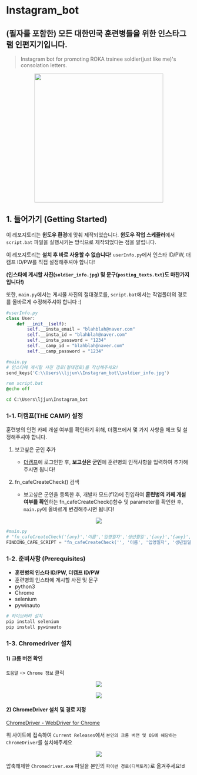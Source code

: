 # Instagram_bot

## (필자를 포함한) 모든 대한민국 훈련병들을 위한 인스타그램 인편지기입니다.
> Instagram bot for promoting ROKA trainee soldier(just like me)'s consolation letters.
<p align="center">
    <img src="https://user-images.githubusercontent.com/63336701/225343958-18730305-a22b-450e-bff2-af80af4c716c.jpg" width="350">
</p>

## 1. 들어가기 (Getting Started)
이 레포지토리는 **윈도우 환경**에 맞춰 제작되었습니다.
**윈도우 작업 스케줄러**에서 ```script.bat``` 파일을 실행시키는 방식으로 제작되었다는 점을 알립니다.

이 레포지토리는 **설치 후 바로 사용할 수 없습니다!**
```userInfo.py```에서 인스타 ID/PW, 더캠프 ID/PW를 직접 설정해주셔야 합니다!

**(인스타에 게시할 사진(```soldier_info.jpg```) 및 문구(```posting_texts.txt```)도 마찬가지입니다!)**

또한, ```main.py```에서는 게시물 사진의 절대경로를, ```script.bat```에서는 작업폴더의 경로를 올바르게 수정해주셔야 합니다 :)


```python
#userInfo.py
class User:
    def __init__(self):
        self.__insta_email = "blahblah@naver.com"
        self.__insta_id = "blahblah@naver.com"
        self.__insta_password = "1234"
        self.__camp_id = "blahblah@naver.com"
        self.__camp_password = "1234"
```
```python
#main.py
# 인스타에 게시할 사진 경로(절대경로)를 작성해주세요!
send_keys('C:\\Users\\ljjun\\Instagram_bot\\soldier_info.jpg')
```
```bat
rem script.bat
@echo off

cd C:\Users\ljjun\Instagram_bot
```
### 1-1. 더캠프(THE CAMP) 설정
훈련병의 인편 카페 개설 여부를 확인하기 위해, 더캠프에서 몇 가지 사항을 체크 및 설정해주셔야 합니다.

1. 보고싶은 군인 추가
   - [더캠프](https://www.thecamp.or.kr)에 로그인한 후, **보고싶은 군인**에 훈련병의 인적사항을 입력하여 추가해주시면 됩니다!
  
2. fn_cafeCreateCheck() 검색
   - 보고싶은 군인을 등록한 후, 개발자 모드(f12)에 진입하여 **훈련병의 카페 개설 여부를 확인**하는 fn_cafeCreateCheck()함수 및 parameter를 확인한 후, ```main.py```에 올바르게 변경해주시면 됩니다!
<p align="center">
    <img src="https://user-images.githubusercontent.com/63336701/225344301-2cf528f9-1c01-4c3b-85ea-cadeff31ee4b.png">
</p>

  ```python
  #main.py
  # "fn_cafeCreateCheck('{any}','이름','입영일자','생년월일','{any}','{any}','{any}')" 형식의 정보를 직접! 더캠프 홈페이지에서 찾으셔야 합니다...!!
FINDING_CAFE_SCRIPT = "fn_cafeCreateCheck('', '이름', '입영일자', '생년월일', '', '', '')"
  ```

### 1-2. 준비사항 (Prerequisites)
- **훈련병의 인스타 ID/PW, 더캠프 ID/PW**
- 훈련병의 인스타에 게시할 사진 및 문구
- python3
- Chrome
- selenium
- pywinauto

```python
# 라이브러리 설치
pip install selenium
pip install pywinauto
```

### 1-3. Chromedriver 설치

#### 1) 크롬 버전 확인
```도움말``` -> ```Chrome 정보``` 클릭
<p align="center">
    <img src="https://user-images.githubusercontent.com/63336701/225347552-125b2845-c40c-440a-ac98-86b0d3c02ca8.png">
</p>

<p align="center">
    <img src="https://user-images.githubusercontent.com/63336701/225347568-f79ebedf-2a45-41c7-86b9-b891fa85af4f.png">
</p>

#### 2) ChromeDriver 설치 및 경로 지정
[ChromeDriver - WebDriver for Chrome](https://chromedriver.chromium.org/downloads)

위 사이트에 접속하여 ```Current Releases```에서 ```본인의 크롬 버전 및 OS에 해당하는 ChromeDriver```를 설치해주세요

<p align="center">
    <img src="https://user-images.githubusercontent.com/63336701/225351346-a3f585d2-253d-496c-b91c-0cfc1b2741cb.png">
</p>

압축해제한 ```Chromedriver.exe``` 파일을 본인의 ```파이썬 경로(디렉토리)```로 옮겨주세요!d